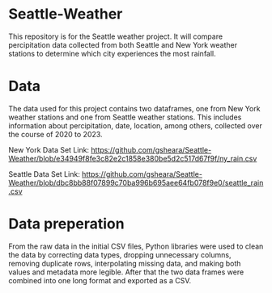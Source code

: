 # Seattle-Weather
This repository is for the Seattle weather project. It will compare percipitation data collected from both Seattle and New York weather stations to determine which city experiences the most rainfall.
# Data 
The data used for this project contains two dataframes, one from New York weather stations and one from Seattle weather stations. This includes information about percipitation, date, location, among others, collected over the course of 2020 to 2023.

New York Data Set Link: https://github.com/gsheara/Seattle-Weather/blob/e34949f8fe3c82e2c1858e380be5d2c517d67f9f/ny_rain.csv

Seattle Data Set Link: https://github.com/gsheara/Seattle-Weather/blob/dbc8bb88f07899c70ba996b695aee64fb078f9e0/seattle_rain.csv

# Data preperation
From the raw data in the initial CSV files, Python libraries were used to clean the data by correcting data types, dropping unnecessary columns, removing duplicate rows, interpolating missing data, and making both values and metadata more legible. After that the two data frames were combined into one long format and exported as a CSV.
